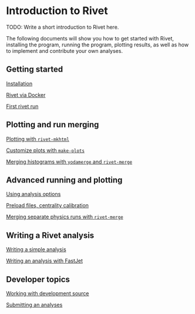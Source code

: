 # Introduction to Rivet

TODO: Write a short introduction to Rivet here.

The following documents will show you how to get started with Rivet,
installing the program, running the program, plotting results, as
well as how to implement and contribute your own analyses.

## Getting started

[Installation](installation.md)

[Rivet via Docker](docker.md)

[First rivet run](firstrun.md)

## Plotting and run merging

[Plotting with `rivet-mkhtml`](plotting.md)

[Customize plots with `make-plots`](makeplots.md)

[Merging histograms with `yodamerge` and `rivet-merge`](merging.md)

## Advanced running and plotting

[Using analysis options](anaoptions.md)

[Preload files, centrality calibration](calibration.md)

[Merging separate physics runs with `rivet-merge`](merging2.md)

## Writing a Rivet analysis

[Writing a simple analysis](simple-analysis.md)

[Writing an analysis with FastJet](fastjet.md)

## Developer topics

[Working with development source](developer.md)

[Submitting an analyses](submitanalysis.md)
